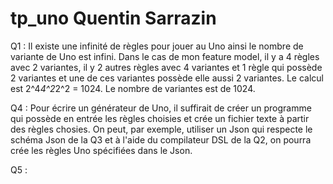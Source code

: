 # tp_uno Quentin Sarrazin


Q1 : Il existe une infinité de règles pour jouer au Uno ainsi le nombre de variante de Uno est infini. Dans le cas de mon feature model, il y a 4 règles avec 2 variantes, il y 2 autres règles avec 4 variantes et 
1 règle qui possède 2 variantes et une de ces variantes possède elle aussi 2 variantes. Le calcul est 2^4*4^2*2^2 = 1024. Le nombre de variantes est de 1024.


Q4 : Pour écrire un générateur de Uno, il suffirait de créer un programme qui possède en entrée les règles choisies et crée un fichier texte à partir des règles chosies. On peut, par exemple, utiliser un Json qui respecte le schéma Json de la Q3 et à l'aide du compilateur DSL de la Q2, on pourra crée les règles Uno spécifiées dans le Json.


Q5 : 
